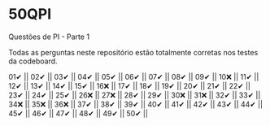 # 50QPI
Questões de PI - Parte 1

Todas as perguntas neste repositório estão totalmente corretas nos testes da codeboard.

01✔ ||
02✔ ||
03✔ ||
04✔ ||
05✔ ||
06✔ ||
07✔ ||
08✔ ||
09✔ ||
10❌ ||
11✔ ||
12✔ ||
13✔ ||
14✔ ||
15✔ ||
16❌ ||
17✔ ||
18✔ ||
19✔ ||
20✔ ||
21✔ ||
22✔ ||
23✔ ||
24✔ ||
25✔ ||
26❌ ||
27❌ ||
28✔ ||
29✔ ||
30❌ ||
31❌ ||
32✔ ||
33✔ ||
34❌ ||
35❌ ||
36❌ ||
37✔ ||
38✔ ||
39✔ ||
40✔ ||
41✔ ||
42✔ ||
43✔ ||
44✔ ||
45✔ ||
46✔ ||
47✔ ||
48✔ ||
49✔ ||
50✔ ||
